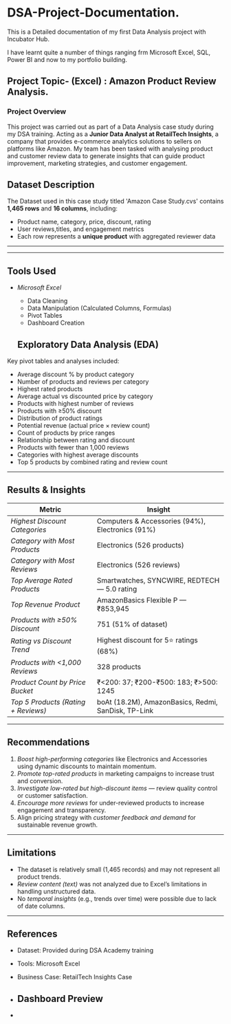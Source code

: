 # DSA-Project-Documentation.
This is a Detailed documentation of my first Data Analysis project with Incubator Hub. 

I have learnt quite a number of things ranging frm Microsoft Excel, SQL, Power BI and now to my portfolio building.

## Project Topic- (Excel) : Amazon Product Review Analysis.

### Project Overview

This project was carried out as part of a Data Analysis case study during my DSA training. Acting as a **Junior Data Analyst at RetailTech Insights**, a company that provides
e-commerce analytics solutions to sellers on platforms like Amazon. My team has been
tasked with analysing product and customer review data to generate insights that can
guide product improvement, marketing strategies, and customer engagement.


## Dataset Description

The Dataset used in this case study titled 'Amazon Case Study.cvs' contains **1,465 rows** and **16 columns**, including:

- Product name, category, price, discount, rating
- User reviews,titles, and engagement metrics
- Each row represents a **unique product** with aggregated reviewer data

---

---

## Tools Used

- *Microsoft Excel*
  - Data Cleaning
  - Data Manipulation (Calculated Columns, Formulas)
  - Pivot Tables
  - Dashboard Creation
 
   ##  Exploratory Data Analysis (EDA)  
Key pivot tables and analyses included:  
- Average discount % by product category  
- Number of products and reviews per category  
- Highest rated products  
- Average actual vs discounted price by category  
- Products with highest number of reviews  
- Products with ≥50% discount  
- Distribution of product ratings  
- Potential revenue (actual price × review count)  
- Count of products by price ranges  
- Relationship between rating and discount  
- Products with fewer than 1,000 reviews  
- Categories with highest average discounts  
- Top 5 products by combined rating and review count  

---

## Results & Insights

|  Metric |  Insight |
|----------|------------|
| *Highest Discount Categories* | Computers & Accessories (94%), Electronics (91%) |
| *Category with Most Products* | Electronics (526 products) |
| *Category with Most Reviews* | Electronics (526 reviews) |
| *Top Average Rated Products* | Smartwatches, SYNCWIRE, REDTECH — 5.0 rating |
| *Top Revenue Product* | AmazonBasics Flexible P — ₹853,945 |
| *Products with ≥50% Discount* | 751 (51% of dataset) |
| *Rating vs Discount Trend* | Highest discount for 5⭐ ratings (68%) |
| *Products with <1,000 Reviews* | 328 products |
| *Product Count by Price Bucket* | ₹<200: 37; ₹200-₹500: 183; ₹>500: 1245 |
| *Top 5 Products (Rating + Reviews)* | boAt (18.2M), AmazonBasics, Redmi, SanDisk, TP-Link |

---

##  Recommendations  

1. *Boost high-performing categories* like Electronics and Accessories using dynamic discounts to maintain momentum.  
2. *Promote top-rated products* in marketing campaigns to increase trust and conversion.  
3. *Investigate low-rated but high-discount items* — review quality control or customer satisfaction.  
4. *Encourage more reviews* for under-reviewed products to increase engagement and transparency.  
5. Align pricing strategy with *customer feedback and demand* for sustainable revenue growth.

---

## Limitations  

- The dataset is relatively small (1,465 records) and may not represent all product trends.  
- *Review content (text)* was not analyzed due to Excel’s limitations in handling unstructured data.  
- No *temporal insights* (e.g., trends over time) were possible due to lack of date columns.  

---

##  References  
- Dataset: Provided during DSA Academy training  
- Tools: Microsoft Excel  
- Business Case: RetailTech Insights Case

- ## Dashboard Preview
- 
